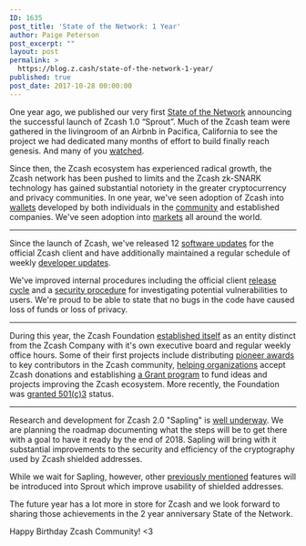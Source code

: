 ```yaml
---
ID: 1635
post_title: 'State of the Network: 1 Year'
author: Paige Peterson
post_excerpt: ""
layout: post
permalink: >
  https://blog.z.cash/state-of-the-network-1-year/
published: true
post_date: 2017-10-28 00:00:00
---
```

<p>One year ago, we published our very first <a class="reference external" href="/state-of-the-network-2016-10-31/">State of the Network</a> announcing the successful launch of Zcash 1.0 “Sprout”. Much of the Zcash team were gathered in the livingroom of an Airbnb in Pacifica, California to see the project we had dedicated many months of effort to build finally reach genesis. And many of you <a class="reference external" href="https://www.youtube.com/watch?v=O8QA6Nvg8RI">watched</a>.</p>
<p>Since then, the Zcash ecosystem has experienced radical growth, the Zcash network has been pushed to limits and the Zcash zk-SNARK technology has gained substantial notoriety in the greater cryptocurrency and privacy communities. In one year, we've seen adoption of Zcash into <a class="reference external" href="https://zcashcommunity.com/wallets">wallets</a> developed by both individuals in the <a class="reference external" href="/community-projects/">community</a> and established companies. We've seen adoption into <a class="reference external" href="https://zcashcommunity.com/markets">markets</a> all around the world.</p>
<hr class="docutils"/><p>Since the launch of Zcash, we've released 12 <a class="reference external" href="/tag/releases/">software updates</a> for the official Zcash client and have additionally maintained a regular schedule of weekly <a class="reference external" href="https://forum.z.cash/c/dev-updates">developer updates</a>.</p>
<p>We've improved internal procedures including the official client <a class="reference external" href="/release-cycle-update/">release cycle</a> and a <a class="reference external" href="https://z.cash/support/security/announcements.html">security procedure</a> for investigating potential vulnerabilities to users. We're proud to be able to state that no bugs in the code have caused loss of funds or loss of privacy.</p>
<hr class="docutils"/><p>During this year, the Zcash Foundation <a class="reference external" href="https://z.cash.foundation/blog/hello-world/">established itself</a> as an entity distinct from the Zcash Company with it's own executive board and regular weekly office hours. Some of their first projects include distributing <a class="reference external" href="https://z.cash.foundation/blog/test-transactions/">pioneer awards</a> to key contributors in the Zcash community, <a class="reference external" href="https://z.cash.foundation/blog/courage-foundation-welcomes-zcash-donations/">helping organizations</a> accept Zcash donations and establishing <a class="reference external" href="https://z.cash.foundation/blog/grant-program/">a Grant program</a> to fund ideas and projects improving the Zcash ecosystem. More recently, the Foundation was <a class="reference external" href="https://z.cash.foundation/blog/zcash-foundation-officially-nonprofit/">granted 501(c)3</a> status.</p>
<hr class="docutils"/><p>Research and development for Zcash 2.0 "Sapling" is <a class="reference external" href="/tag/sapling/">well underway</a>. We are planning the roadmap documenting what the steps will be to get there with a goal to have it ready by the end of 2018. Sapling will bring with it substantial improvements to the security and efficiency of the cryptography used by Zcash shielded addresses.</p>
<p>While we wait for Sapling, however, other <a class="reference external" href="/the-near-future-of-zcash/">previously mentioned</a> features will be introduced into Sprout which improve usability of shielded addresses.</p>
<p>The future year has a lot more in store for Zcash and we look forward to sharing those achievements in the 2 year anniversary State of the Network.</p>
<p>Happy Birthday Zcash Community! &lt;3</p>